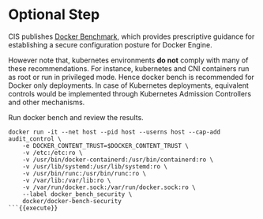 
# Optional Step

CIS publishes [Docker Benchmark](https://www.cisecurity.org/benchmark/docker/), which provides prescriptive guidance for establishing a secure configuration posture for Docker Engine.

However note that, kubernetes environments **do not** comply with many of these recommendations. For instance, kubernetes and CNI containers run as root or run in privileged mode. Hence docker bench is recommended for Docker only deployments. In case of Kubernetes deployments, equivalent controls would be implemented through  Kubernetes Admission Controllers and other mechanisms. 

Run docker bench and review the results.

```
docker run -it --net host --pid host --userns host --cap-add audit_control \
    -e DOCKER_CONTENT_TRUST=$DOCKER_CONTENT_TRUST \
    -v /etc:/etc:ro \
    -v /usr/bin/docker-containerd:/usr/bin/containerd:ro \
    -v /usr/lib/systemd:/usr/lib/systemd:ro \
	-v /usr/bin/runc:/usr/bin/runc:ro \
    -v /var/lib:/var/lib:ro \
    -v /var/run/docker.sock:/var/run/docker.sock:ro \
    --label docker_bench_security \
    docker/docker-bench-security
```{{execute}}

